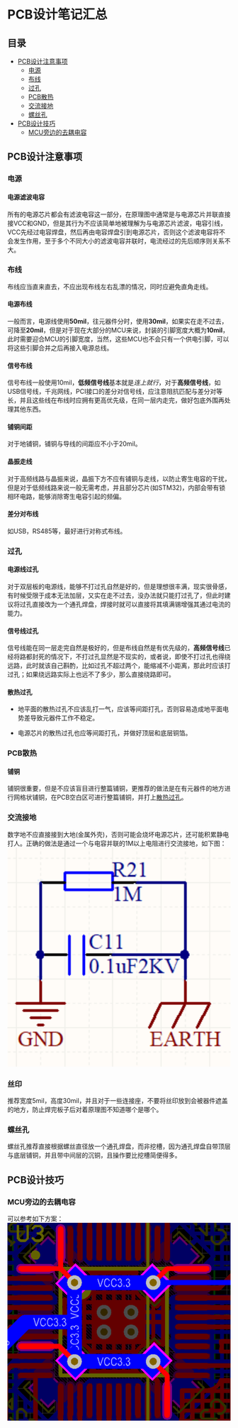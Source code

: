 # PCB设计笔记汇总

## 目录
- [PCB设计注意事项](#PCB设计注意事项)
   - [电源](#电源)
    - [布线](#布线)
    - [过孔](#过孔)
    - [PCB散热](#PCB散热)
    - [交流接地](#交流接地)
    - [螺丝孔](#螺丝孔)
- [PCB设计技巧](#PCB设计技巧)
   - [MCU旁边的去耦电容](#MCU旁边的去耦电容)

## PCB设计注意事项

### 电源

#### 电源滤波电容  
所有的电源芯片都会有滤波电容这一部分，在原理图中通常是与电源芯片并联直接接VCC和GND，但是其行为不应该简单地被理解为与电源芯片滤波，电容引线，VCC先经过电容焊盘，然后再由电容焊盘引到电源芯片，否则这个滤波电容将不会发生作用，至于多个不同大小的滤波电容并联时，电流经过的先后顺序则关系不大。

### 布线

布线应当直来直去，不应出现布线左右乱漂的情况，同时应避免直角走线。

#### 电源布线  
一般而言，电源线使用**50mil**，往元器件分时，使用**30mil**，如果实在走不过去，可降至**20mil**，但是对于现在大部分的MCU来说，封装的引脚宽度大概为**10mil**，此时需要迎合MCU的引脚宽度，当然，这些MCU也不会只有一个供电引脚，可以将这些引脚合并之后再接入电源总线。

#### 信号布线  
信号布线一般使用10mil，**低频信号线**基本就是*连上就行*，对于**高频信号线**，如USB信号线，千兆网线，PCI接口的差分对信号线，应注意阻抗匹配与差分对等长，并且这些线在布线时应拥有更高优先级，在同一层内走完，做好包底外围再处理其他东西。

#### 铺铜间距  
对于地铺铜，铺铜与导线的间距应不小于20mil。

#### 晶振走线
对于高频线路与晶振来说，晶振下方不应有铺铜与走线，以防止寄生电容的干扰，但是对于低频线路来说一般无需考虑，并且部分芯片(如STM32)，内部会带有锁相环电路，能够消除寄生电容引起的频偏。

#### 差分对布线
如USB，RS485等，最好进行对称式布线。

### 过孔

#### 电源线过孔  
对于双层板的电源线，能够不打过孔自然是好的，但是理想很丰满，现实很骨感，有时候受限于成本无法加层，又实在走不过去，没办法就只能打过孔了，但此时建议将过孔直接改为一个通孔焊盘，焊接时就可以直接将其填满锡增强其通过电流的能力。

#### 信号线过孔  
信号线能在同一层走完自然是极好的，但是布线自然是有优先级的，**高频信号线**已经将路都封死的情况下，不打过孔显然是不现实的，或者说，即使不打过孔也得绕远路，此时就该自己斟酌，比如过孔不超过两个，能缩减不小距离，那此时应该打过孔；如果绕远路实际上也远不了多少，那么直接绕路即可。

#### 散热过孔
- 地平面的散热过孔不应该乱打一气，应该等间距打孔，否则容易造成地平面电势差导致元器件工作不稳定。

- 电源芯片的散热过孔也应等间距打孔，并做好顶层和底层铜箔。

### PCB散热

#### 铺铜  
铺铜很重要，但是不应该盲目进行整篇铺铜，更推荐的做法是在有元器件的地方进行网格状铺铜，在PCB空白区可进行整篇铺铜，并打上[散热过孔](#散热过孔)。

### 交流接地
数字地不应直接接到大地(金属外壳)，否则可能会烧坏电源芯片，还可能积累静电打人。正确的做法是通过一个与电容并联的1M以上电阻进行交流接地，如下图：![earthing](./earthing.png)

### 丝印  
推荐宽度5mil，高度30mil，并且对于一些连接座，不要将丝印放到会被器件遮盖的地方，防止焊完板子后对着原理图不知道哪个是哪个。

### 螺丝孔
螺丝孔推荐直接根据螺丝直径放一个通孔焊盘，而非挖槽，因为通孔焊盘自带顶层与底层铺铜，并且带中间层的沉铜，且操作要比挖槽简便得多。

## PCB设计技巧
### MCU旁边的去耦电容
可以参考如下方案：
![MCU去耦电容方案参考](./mcu_capacitor.png)